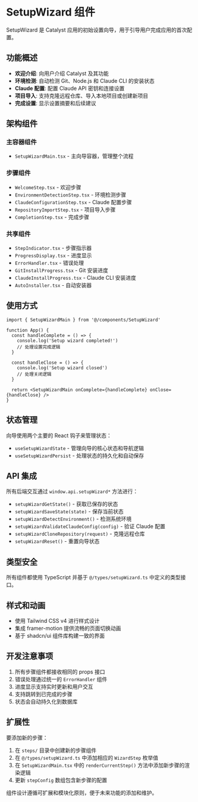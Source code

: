 # SetupWizard 组件

SetupWizard 是 Catalyst 应用的初始设置向导，用于引导用户完成应用的首次配置。

## 功能概述

- **欢迎介绍**: 向用户介绍 Catalyst 及其功能
- **环境检测**: 自动检测 Git、Node.js 和 Claude CLI 的安装状态
- **Claude 配置**: 配置 Claude API 密钥和连接设置
- **项目导入**: 支持克隆远程仓库、导入本地项目或创建新项目
- **完成设置**: 显示设置摘要和后续建议

## 架构组件

### 主容器组件

- `SetupWizardMain.tsx` - 主向导容器，管理整个流程

### 步骤组件

- `WelcomeStep.tsx` - 欢迎步骤
- `EnvironmentDetectionStep.tsx` - 环境检测步骤
- `ClaudeConfigurationStep.tsx` - Claude 配置步骤
- `RepositoryImportStep.tsx` - 项目导入步骤
- `CompletionStep.tsx` - 完成步骤

### 共享组件

- `StepIndicator.tsx` - 步骤指示器
- `ProgressDisplay.tsx` - 进度显示
- `ErrorHandler.tsx` - 错误处理
- `GitInstallProgress.tsx` - Git 安装进度
- `ClaudeInstallProgress.tsx` - Claude CLI 安装进度
- `AutoInstaller.tsx` - 自动安装器

## 使用方式

```tsx
import { SetupWizardMain } from '@/components/SetupWizard'

function App() {
  const handleComplete = () => {
    console.log('Setup wizard completed!')
    // 处理设置完成逻辑
  }

  const handleClose = () => {
    console.log('Setup wizard closed')
    // 处理关闭逻辑
  }

  return <SetupWizardMain onComplete={handleComplete} onClose={handleClose} />
}
```

## 状态管理

向导使用两个主要的 React 钩子来管理状态：

- `useSetupWizardState` - 管理向导的核心状态和导航逻辑
- `useSetupWizardPersist` - 处理状态的持久化和自动保存

## API 集成

所有后端交互通过 `window.api.setupWizard*` 方法进行：

- `setupWizardGetState()` - 获取已保存的状态
- `setupWizardSaveState(state)` - 保存当前状态
- `setupWizardDetectEnvironment()` - 检测系统环境
- `setupWizardValidateClaudeConfig(config)` - 验证 Claude 配置
- `setupWizardCloneRepository(request)` - 克隆远程仓库
- `setupWizardReset()` - 重置向导状态

## 类型安全

所有组件都使用 TypeScript 并基于 `@/types/setupWizard.ts` 中定义的类型接口。

## 样式和动画

- 使用 Tailwind CSS v4 进行样式设计
- 集成 framer-motion 提供流畅的页面切换动画
- 基于 shadcn/ui 组件库构建一致的界面

## 开发注意事项

1. 所有步骤组件都接收相同的 props 接口
2. 错误处理通过统一的 `ErrorHandler` 组件
3. 进度显示支持实时更新和用户交互
4. 支持跳转到已完成的步骤
5. 状态会自动持久化到数据库

## 扩展性

要添加新的步骤：

1. 在 `steps/` 目录中创建新的步骤组件
2. 在 `@/types/setupWizard.ts` 中添加相应的 `WizardStep` 枚举值
3. 在 `SetupWizardMain.tsx` 中的 `renderCurrentStep()` 方法中添加新步骤的渲染逻辑
4. 更新 `stepConfig` 数组包含新步骤的配置

组件设计遵循可扩展和模块化原则，便于未来功能的添加和维护。
